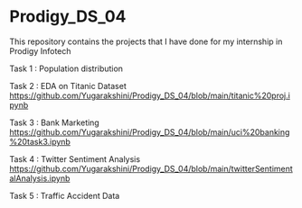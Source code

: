 # Prodigy_DS_04
This repository contains the projects that I have done for my internship in Prodigy Infotech

Task 1 : Population distribution

Task 2 : EDA on Titanic Dataset
         https://github.com/Yugarakshini/Prodigy_DS_04/blob/main/titanic%20proj.ipynb

Task 3 : Bank Marketing
         https://github.com/Yugarakshini/Prodigy_DS_04/blob/main/uci%20banking%20task3.ipynb

Task 4 : Twitter Sentiment Analysis
         https://github.com/Yugarakshini/Prodigy_DS_04/blob/main/twitterSentimentalAnalysis.ipynb

Task 5 : Traffic Accident Data
